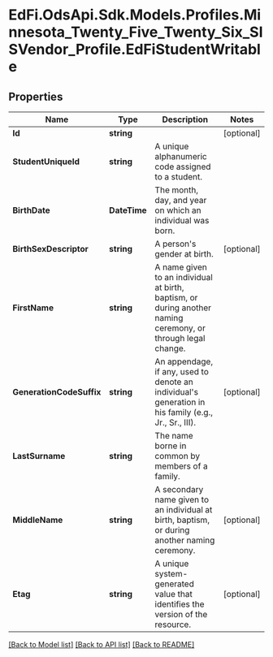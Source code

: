 # EdFi.OdsApi.Sdk.Models.Profiles.Minnesota_Twenty_Five_Twenty_Six_SISVendor_Profile.EdFiStudentWritable

## Properties

Name | Type | Description | Notes
------------ | ------------- | ------------- | -------------
**Id** | **string** |  | [optional] 
**StudentUniqueId** | **string** | A unique alphanumeric code assigned to a student. | 
**BirthDate** | **DateTime** | The month, day, and year on which an individual was born. | 
**BirthSexDescriptor** | **string** | A person&#39;s gender at birth. | [optional] 
**FirstName** | **string** | A name given to an individual at birth, baptism, or during another naming ceremony, or through legal change. | 
**GenerationCodeSuffix** | **string** | An appendage, if any, used to denote an individual&#39;s generation in his family (e.g., Jr., Sr., III). | [optional] 
**LastSurname** | **string** | The name borne in common by members of a family. | 
**MiddleName** | **string** | A secondary name given to an individual at birth, baptism, or during another naming ceremony. | [optional] 
**Etag** | **string** | A unique system-generated value that identifies the version of the resource. | [optional] 

[[Back to Model list]](../README.md#documentation-for-models) [[Back to API list]](../README.md#documentation-for-api-endpoints) [[Back to README]](../README.md)

